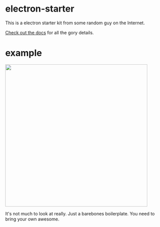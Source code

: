 # electron-starter

This is a electron starter kit from some random guy on the Internet.

[Check out the docs](https://skellock.github.io/electron-starter) for all the gory details.

# example

<img src='./docs/demo.gif' width='450' />

It's not much to look at really. Just a barebones boilerplate. You need to bring your own awesome.

